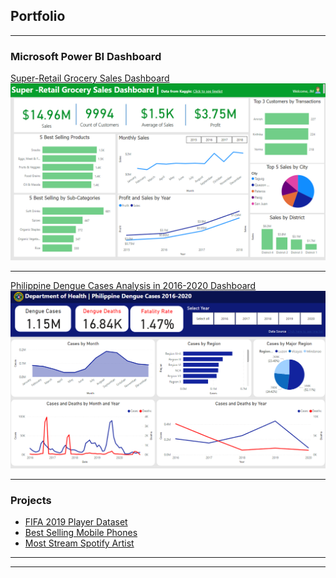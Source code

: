 ## Portfolio

---

### Microsoft Power BI Dashboard

[Super-Retail Grocery Sales Dashboard ](/sample_page)
<img src="images/retail-dashboard.png?raw=true"/>

---

[Philippine Dengue Cases Analysis in 2016-2020 Dashboard](/pdf/sample_presentation.pdf)
<img src="images/Dengue Cases vs Deaths Analysis.png?raw=true"/>

---

### Projects
- [FIFA 2019 Player Dataset](https://github.com/jericdata-analyst/My-Notebook/blob/main/fifa-19-eda.ipynb)
- [Best Selling Mobile Phones](https://github.com/jericdata-analyst/My-Notebook/blob/main/best-selling-mobile-phones-eda.ipynb)
- [Most Stream Spotify Artist](https://github.com/jericdata-analyst/My-Notebook/blob/main/most-streamed-spotify-songs-2023-eda(1).ipynb)

---




---
<!-- <p style="font-size:11px">Page template forked from <a href="https://github.com/evanca/quick-portfolio">evanca</a></p> -->
<!-- Remove above link if you don't want to attibute -->
